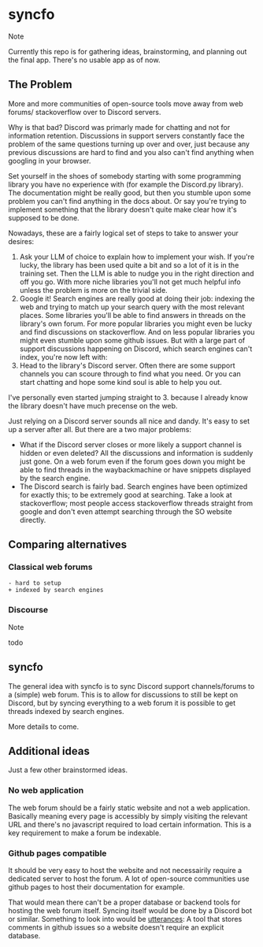 # syncfo

>[!note]
> Currently this repo is for gathering ideas, brainstorming, and planning out the final app. There's no usable app as of now.

## The Problem

More and more communities of open-source tools move away from web forums/ stackoverflow over to Discord servers.

Why is that bad? Discord was primarly made for chatting and not for information retention. Discussions in support servers constantly face the problem of the same questions turning up over and over, just because any previous discussions are hard to find and you also can't find anything when googling in your browser.

Set yourself in the shoes of somebody starting with some programming library you have no experience with (for example the Discord.py library). The documentation might be really good, but then you stumble upon some problem you can't find anything in the docs about. Or say you're trying to implement something that the library doesn't quite make clear how it's supposed to be done.

Nowadays, these are a fairly logical set of steps to take to answer your desires:
1. Ask your LLM of choice to explain how to implement your wish. If you're lucky, the library has been used quite a bit and so a lot of it is in the training set. Then the LLM is able to nudge you in the right direction and off you go. With more niche libraries you'll not get much helpful info unless the problem is more on the trivial side.
2. Google it! Search engines are really good at doing their job: indexing the web and trying to match up your search query with the most relevant places. Some libraries you'll be able to find answers in threads on the library's own forum. For more popular libraries you might even be lucky and find discussions on stackoverflow. And on less popular libraries you might even stumble upon some github issues. But with a large part of support discussions happening on Discord, which search engines can't index, you're now left with:
3. Head to the library's Discord server. Often there are some support channels you can scoure through to find what you need. Or you can start chatting and hope some kind soul is able to help you out.

I've personally even started jumping straight to 3. because I already know the library doesn't have much precense on the web.

Just relying on a Discord server sounds all nice and dandy. It's easy to set up a server after all. But there are a two major problems:
- What if the Discord server closes or more likely a support channel is hidden or even deleted? All the discussions and information is suddenly just gone. On a web forum even if the forum goes down you might be able to find threads in the waybackmachine or have snippets displayed by the search engine.
- The Discord search is fairly bad. Search engines have been optimized for exactly this; to be extremely good at searching. Take a look at stackoverflow; most people access stackoverflow threads straight from google and don't even attempt searching through the SO website directly.

## Comparing alternatives

### Classical web forums
```asciidoc
- hard to setup
+ indexed by search engines
```

### Discourse
>[!note]
> todo

## syncfo
The general idea with syncfo is to sync Discord support channels/forums to a (simple) web forum. This is to allow for discussions to still be kept on Discord, but by syncing everything to a web forum it is possible to get threads indexed by search engines.

More details to come.

## Additional ideas

Just a few other brainstormed ideas.

### No web application
The web forum should be a fairly static website and not a web application. Basically meaning every page is accessibly by simply visiting the relevant URL and there's no javascript required to load certain information. This is a key requirement to make a forum be indexable.

### Github pages compatible
It should be very easy to host the website and not necessairily require a dedicated server to host the forum. A lot of open-source communities use github pages to host their documentation for example.

That would mean there can't be a proper database or backend tools for hosting the web forum itself. Syncing itself would be done by a Discord bot or similar.
Something to look into would be [utterances](https://utteranc.es/): A tool that stores comments in github issues so a website doesn't require an explicit database.
